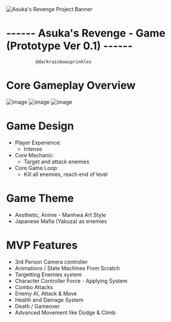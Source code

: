 ![Asuka's Revenge Project Banner](https://user-images.githubusercontent.com/113314204/195969978-323b9ffd-da30-4f9a-8755-acc4d78b00ff.jpg)

#              ------ Asuka's Revenge  - Game (Prototype Ver 0.1) ------
               @darkrainbowsprinkles

# Core Gameplay Overview
![image](https://user-images.githubusercontent.com/113314204/195970812-26685be4-bfc5-4664-becb-ce0191a1f958.png)
![image](https://user-images.githubusercontent.com/113314204/195970885-61efdd31-5010-4dcb-8769-b2209da07d13.png)
![image](https://user-images.githubusercontent.com/113314204/195970946-f4518c99-b681-4519-8226-fcb97a493048.png)

# Game Design
 - Player Experience:
    - Intense
 - Core Mechanic:
    - Target and attack enemies
 - Core Game Loop:
    - Kill all enemies, reach end of level

# Game Theme
  - Aesthetic, Anime - Manhwa Art Style
  - Japanese Mafia (Yakuza) as enemies

# MVP Features
  - 3rd Person Camera controller
  - Animations / State Machines From Scratch
  - Targetting Enemies system
  - Character Controller Force - Applying System
  - Combo Attacks
  - Enemy AI, Attack & Move
  - Health and Damage System
  - Death / Gameover
  - Advanced Movement like Dodge & Climb
